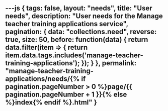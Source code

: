 ---js
{
  tags: false,
  layout: "needs",
  title: "User needs",
  description: "User needs for the Manage teacher training applications service",
  pagination: {
    data: "collections.need",
    reverse: true,
    size: 50,
    before: function(data) {
      return data.filter(item => {
        return item.data.tags.includes('manage-teacher-training-applications');
      });
    }
  },
  permalink: "manage-teacher-training-applications/needs/{% if pagination.pageNumber > 0 %}page/{{ pagination.pageNumber + 1 }}{% else %}index{% endif %}.html"
}
---
